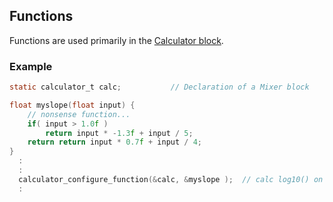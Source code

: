 ## Functions
Functions are used primarily in the [Calculator block](blocks.md#Calculator).

### Example
```C
static calculator_t calc;           // Declaration of a Mixer block

float myslope(float input) {
    // nonsense function...
    if( input > 1.0f )
        return input * -1.3f + input / 5;
    return return input * 0.7f + input / 4;
}
  :
  :
  calculator_configure_function(&calc, &myslope );  // calc log10() on input signal
  :
```

